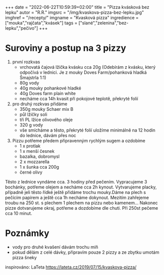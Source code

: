 +++
date = "2022-06-22T10:59:39+02:00"
title = "Pizza kvásková bez lepku"
autor = "R.R."
imgsrc = "/img/kvaskova-pizza-bez-lepku.jpg"
imghref = "/recepty/"
imgname = "Kvasková pizza"
ingredience = ["mouka","rajčata","kvásek"]
tags = ["slané","zelenina","bez-lepku","pečivo"]
+++

# Suroviny a postup na 3 pizzy
1. první rozkvas
   - vrchovatá čajová lžička kvásku cca 20g
    (Odebírám z kvásku, který odpočívá v lednici. Je z mouky Doves Farm/pohanková hladká Šmajstrla 1:1)
   - 80g vody
   - 40g mouky pohankové hladké
   - 40g Doves farm plain white
   - necháme cca 14h kvasit při pokojové teplotě, překryté folií
2. pro druhý rozkvas přidáme
    - 350g mouky Schaer mix B
    - půl lžičky soli
    - tři PL lžíce olivového oleje
    - 320 g vody
    - vše smícháme a těsto, překryté folií uložíme minimálně na 12 hodin do lednice, dávám přes noc
3. Pizzu potřeme předem  připravenným rychlým sugem a ozdobíme
    - 1 x protlak
    - 1 x menší česnek
    - bazalka, dobromysl
    - 2 x mozzarella
    - 1 x šunka cca 200g
    - černé olivy

Těsto z lednice vyndáme cca. 3 hodiny před pečením. Vypracujeme 3 bochánky, potřeme olejem a necháme cca 2h kynout.
Vytvarujeme placky, případně jeli těsto řídké ještě přidáme trochu mouky.Dáme na plech s pečícím papírem a ještě cca 1h necháme dokynout.
Mezitím zahřejeme troubu na 250 st. s plechem 1 plechem na pizzu nebo kamenem... Nakonec pizze dotvarujeme okraj, potřeme a dozdobíme dle chuti.
Při 250st pečeme cca 10 minut.

# Poznámky
 - vody pro druhé kvašení dávám trochu míň
 - pokud dělám z celé dávky, připravím pouze 2 pizzy a ze zbytku umotám pizza šneky


inspirováno: LaTeta https://lateta.cz/2019/07/15/kvaskova-pizza/


<!--more-->